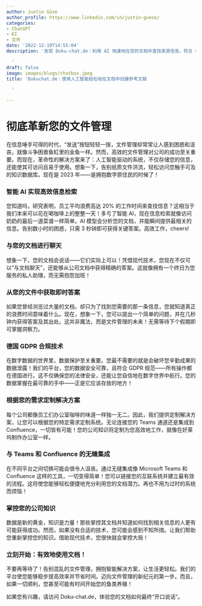 ```yaml
---
author: Justin Güse
author_profile: https://www.linkedin.com/in/justin-guese/
categories:
- ChatGPT
- KI
- 文件
date: '2022-12-19T14:55:04'
description: '发现 Doku-chat.de：利用 AI 快速地在您的文档中查找来源信息。符合 GDPR，安全且可适应性强——让工作更高效！

  '
draft: false
image: images/blogs/chatbox.jpeg
title: 'Dokuchat.de：使用人工智能轻松地在文档中创建参考文献

  '

---
```

# 彻底革新您的文件管理

在信息唾手可得的时代，“发送”按钮轻轻一按，文件管理却常常让人感到困惑和沮丧，就像斗争困兽鱼缸里的金鱼一样。然而，高效的文件管理对公司的成功至关重要。而现在，革命性的解决方案来了：人工智能驱动的系统，不仅存储您的信息，还能使其可访问且易于使用。想象一下，告别纸质文件洪流，轻松访问您触手可及的知识数据库。现在是 2023 年——是拥抱数字原住民的时候了！

### 智能 AI 实现高效信息检索

您知道吗，研究表明，员工平均浪费高达 20% 的工作时间来查找信息？这相当于我们本来可以花在喝咖啡上的整整一天！多亏了智能 AI，现在信息检索就像访问奶奶的最后一道菜谱一样简单。AI 模型会分析您的文档，并能瞬间提供最相关的信息。告别数小时的困惑，只需 3 秒钟即可获得关键答案。高效工作，cheers!

### 与您的文档进行聊天

想象一下，您的文档会说话——它们实际上可以！凭借现代技术，您现在不仅可以“与文档聊天”，还能够从公司文档中获得精确的答案。这就像拥有一个终日为您服务的私人助理，而无需抱怨加班！

### 从您的文件中获取即时答案

如果您曾经浏览过大量的文档，却只为了找到您需要的那一条信息，您就知道真正的浪费时间意味着什么。现在，想象一下，您可以提出一个简单的问题，并在几秒钟内获得答案及其出处。这并非魔法，而是文件管理的未来！无需等待下个假期即可掌握洞察力。

### 德国 GDPR 合规技术

在数字数据的世界里，数据保护至关重要。您最不需要的就是会破坏您辛勤成果的数据泄露！我们的平台，您的数据安全可靠，且符合 GDPR 规范——所有操作都在德国进行。这不仅确保您的法律安全，还能让您自信地在数字世界中航行。您的数据掌握在最可靠的手中——正是它应该存放的地方！

### 根据您的需求定制解决方案

每个公司都像员工们办公室咖啡的味道一样独一无二。因此，我们提供定制解决方案，让您可以根据您的特定需求定制系统。无论连接您的 Teams 通道还是集成到 Confluence，一切皆有可能！您的公司知识将定制为您高效地工作，就像在好莱坞制作办公室一样。

### 与 Teams 和 Confluence 的无缝集成

在不同平台之间切换可能会很令人沮丧。通过无缝集成像 Microsoft Teams 和 Confluence 这样的工具，一切变得简单！您可以链接您的互联系统并建立最有效的流程。这将使您能够轻松便捷地充分利用您的文档潜力。再也不用为过时的系统而烦恼！

### 掌控您的公司知识

数据是新的黄金，知识是力量！那些掌控其文档并知道如何找到相关信息的人更有可能获得成功。然而，如果没有合适的技术，您可能会感到不知所措。让我们帮助您重新掌控您的知识。借助现代技术，您很快就会掌控大局！

### 立刻开始：有效地使用文档！

不要再等待了！告别混乱的文件管理，拥抱智能解决方案，让生活更轻松。我们的平台使您能够稳步提高效率并节省时间。迈向文件管理的新纪元的第一步。而且，如果一切顺利，您甚至可能有时间开始您的鱼类养殖！

如果您有兴趣，请访问 Doku-chat.de，体验您的文档如何最终“开口说话”。
